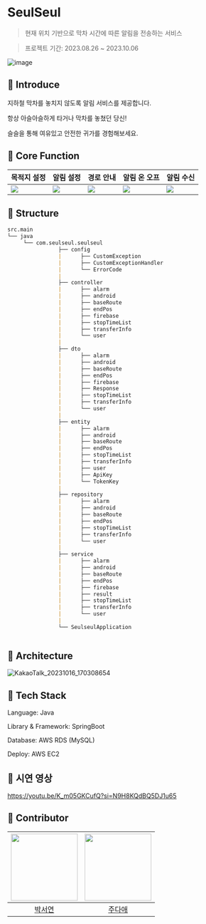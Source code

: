 # SeulSeul

> 현재 위치 기반으로 막차 시간에 따른 알림을 전송하는 서비스

> 프로젝트 기간: 2023.08.26 ~ 2023.10.06

![image](https://media.discordapp.net/attachments/1143088443224772680/1163125169766805574/6fefef5562b75d85.jpg?ex=653e6fba&is=652bfaba&hm=0b08d0a7401d80e45f7007ad7a04c9ec1e9bf784f60cc7f650818083daa1e698&=&width=1193&height=671)


## 🚉 Introduce 

지하철 막차를 놓치지 않도록 알림 서비스를 제공합니다.

항상 아슬아슬하게 타거나 막차를 놓쳤던 당신!

슬슬을 통해 여유있고 안전한 귀가를 경험해보세요.



## 🚉 Core Function

|목적지 설정|알림 설정|경로 안내|알림 온 오프|알림 수신|
|-----------|---------|--------|--------|--------|
|![](https://media.discordapp.net/attachments/1143088443224772680/1163127279363313674/2.png?ex=653e71b1&is=652bfcb1&hm=2139b369609fff6e0e9cc9d1a73f1f01808f480e21e6f5903559a2512212410f&=&width=377&height=670)|![](https://media.discordapp.net/attachments/1143088443224772680/1163127279845654558/3.png?ex=653e71b1&is=652bfcb1&hm=9d5b04f2eabe386af671e7dd3f7a9bbcece6b1000f712aa85014e6840b3e28ba&=&width=377&height=670)|![](https://media.discordapp.net/attachments/1143088443224772680/1163127280273477654/4.png?ex=653e71b1&is=652bfcb1&hm=7b65f98781b0f99556e8f699260d36a2d47f04cb3f33f4e9a6409e2bab730843&=&width=377&height=670)|![](https://media.discordapp.net/attachments/1143088443224772680/1163127280692895785/5.png?ex=653e71b1&is=652bfcb1&hm=5c72c6e9aca7e4f968803f100bdae80250bf4275f879d5348a65cba7fde8b50d&=&width=377&height=670)|![](https://media.discordapp.net/attachments/1143088443224772680/1163129626344828969/6.png?ex=653e73e0&is=652bfee0&hm=c0dc5af139b01eb1c5e3a0439d7dcd997a326b9f8c68b22dd453e96c899899cb&=&width=377&height=670)


## 🚉 Structure

```markdown
src.main
└── java
     └── com.seulseul.seulseul
                ├── config
                |      ├── CustomException
                |      ├── CustomExceptionHandler
                |      └── ErrorCode
                |
                ├── controller  
                |      ├── alarm
                |      ├── android   
                |      ├── baseRoute
                |      ├── endPos
                |      ├── firebase
                |      ├── stopTimeList
                |      ├── transferInfo  
                |      └── user
                |
                ├── dto
                |      ├── alarm
                |      ├── android   
                |      ├── baseRoute
                |      ├── endPos
                |      ├── firebase
                |      ├── Response
                |      ├── stopTimeList
                |      ├── transferInfo  
                |      └── user
                |
                ├── entity 
                |      ├── alarm
                |      ├── android   
                |      ├── baseRoute
                |      ├── endPos
                |      ├── stopTimeList
                |      ├── transferInfo  
                |      ├── user
                |      ├── ApiKey
                |      └── TokenKey
                |
                ├── repository
                |      ├── alarm
                |      ├── android   
                |      ├── baseRoute
                |      ├── endPos
                |      ├── stopTimeList
                |      ├── transferInfo  
                |      └── user
                |
                ├── service
                |      ├── alarm
                |      ├── android   
                |      ├── baseRoute
                |      ├── endPos
                |      ├── firebase
                |      ├── result
                |      ├── stopTimeList
                |      ├── transferInfo  
                |      └── user
                |
                └── SeulseulApplication
     

```


## 🚉 Architecture
![KakaoTalk_20231016_170308654](https://github.com/whatever-mentoring/SeulSeul_Server/assets/68958749/b69f2577-10ec-455b-8aad-4f057695dc47)


## 🚉 Tech Stack

Language: Java

Library & Framework: SpringBoot

Database: AWS RDS (MySQL)

Deploy: AWS EC2

## 🚉 시연 영상

<https://youtu.be/K_m05GKCufQ?si=N9H8KQdBQ5DJ1u65>

## 🚉 Contributor
|<img width=150 src="https://avatars.githubusercontent.com/u/125520029?v=4" />|<img width=150 src="https://avatars.githubusercontent.com/u/68958749?v=4" />
|:----:|:----:|
| [박서연](https://github.com/seoyeon0201) | [주다애](https://github.com/jooda00)
